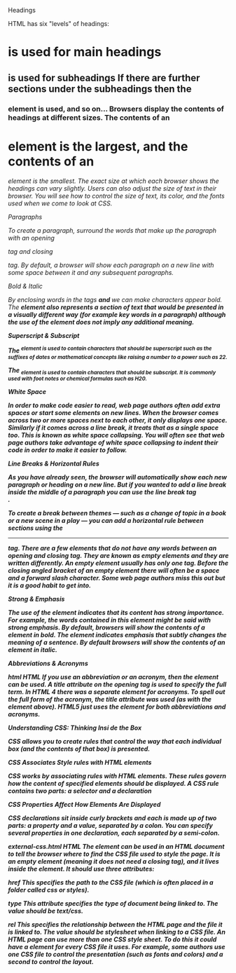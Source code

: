 Headings

HTML has six "levels" of
headings:
<h1> is used for main headings
<h2> is used for subheadings
If there are further sections
under the subheadings then the
<h3> element is used, and so
on...
Browsers display the contents of
headings at different sizes. The
contents of an <h1> element is
the largest, and the contents of
an <h6> element is the smallest.
The exact size at which each
browser shows the headings
can vary slightly. Users can also
adjust the size of text in their
browser. You will see how to
control the size of text, its color,
and the fonts used when we
come to look at CSS.

Paragraphs

To create a paragraph, surround
the words that make up the
paragraph with an opening <p>
tag and closing </p> tag.
By default, a browser will show
each paragraph on a new line
with some space between it and
any subsequent paragraphs.

Bold & Italic

By enclosing words in the tags
<b> and </b> we can make
characters appear bold.
The <b> element also represents
a section of text that would be
presented in a visually different
way (for example key words in a
paragraph) although the use of
the <b> element does not imply
any additional meaning.

Superscript & Subscript

The <sup> element is used
to contain characters that
should be superscript such
as the suffixes of dates or
mathematical concepts like
raising a number to a power such
as 22.

The <sub> element is used to
contain characters that should
be subscript. It is commonly
used with foot notes or chemical
formulas such as H20.

White Space

In order to make code easier to
read, web page authors often
add extra spaces or start some
elements on new lines.
When the browser comes across
two or more spaces next to each
other, it only displays one space.
Similarly if it comes across a line
break, it treats that as a single
space too. This is known as
white space collapsing.
You will often see that web page
authors take advantage of white
space collapsing to indent their
code in order to make it easier
to follow.

Line Breaks & Horizontal Rules

As you have already seen, the
browser will automatically show
each new paragraph or heading
on a new line. But if you wanted
to add a line break inside the
middle of a paragraph you can
use the line break tag <br />.

To create a break between
themes — such as a change of
topic in a book or a new scene
in a play — you can add a
horizontal rule between sections
using the <hr /> tag.
There are a few elements that
do not have any words between
an opening and closing tag. They
are known as empty elements
and they are written differently.
An empty element usually
has only one tag. Before the
closing angled bracket of an
empty element there will often
be a space and a forward slash
character. Some web page
authors miss this out but it is a
good habit to get into.

Strong & Emphasis

<strong>
The use of the <strong>
element indicates that its
content has strong importance.
For example, the words
contained in this element might
be said with strong emphasis.
By default, browsers will show
the contents of a <strong>
element in bold.

<em>
The <em> element indicates
emphasis that subtly changes
the meaning of a sentence.
By default browsers will show
the contents of an <em> element
in italic.

Abbreviations &
Acronyms

<abbr> html HTML
If you use an abbreviation or
an acronym, then the <abbr>
element can be used. A title
attribute on the opening tag is
used to specify the full term.
In HTML 4 there was a separate
<acronym> element for
acronyms. To spell out the full
form of the acronym, the title
attribute was used (as with the
<abbr> element above). HTML5
just uses the <abbr> element
for both abbreviations and
acronyms.

Understanding CSS:
Thinking Insi de the Box

CSS allows you to create rules that control the
way that each individual box (and the contents
of that box) is presented.

CSS Associates Style rules with HTML elements

CSS works by associating rules with HTML elements. These rules govern
how the content of specified elements should be displayed. A CSS rule
contains two parts: a selector and a declaration

CSS Properties Affect How Elements Are Displayed

CSS declarations sit inside curly brackets and each is made up of two
parts: a property and a value, separated by a colon. You can specify
several properties in one declaration, each separated by a semi-colon.

<link> external-css.html HTML
The <link> element can be used
in an HTML document to tell the
browser where to find the CSS
file used to style the page. It is an
empty element (meaning it does
not need a closing tag), and it
lives inside the <head> element.
It should use three attributes:

href
This specifies the path to the
CSS file (which is often placed in
a folder called css or styles).

type
This attribute specifies the type
of document being linked to. The
value should be text/css.

rel
This specifies the relationship
between the HTML page and
the file it is linked to. The value
should be stylesheet when
linking to a CSS file.
An HTML page can use more
than one CSS style sheet. To
do this it could have a <link>
element for every CSS file it
uses. For example, some authors
use one CSS file to control the
presentation (such as fonts and
colors) and a second to control
the layout.


<style>
You can also include CSS rules
within an HTML page by placing
them inside a <style> element,
which usually sits inside the
<head> element of the page.
The <style> element should use
the type attribute to indicate
that the styles are specified in
CSS. The value should be text/
css.
When building a site with more
than one page, you should use
an external CSS style sheet. This:
●● Allows all pages to use the
same style rules (rather than
repeating them in each page).
●● Keeps the content separate
from how the page looks.
●● Means you can change the
styles used across all pages
by altering just one file
(rather than each individual
page).

PLACING THE SCRIPT
IN THE PAGE

It is best to keep JavaScript code in its own JavaScript
file. JavaScript files are text files (like HTML pages and
CSS style sheets), but they have the . j s extension.
The HTML <script> element is used in HTML pages
to tell the browser to load the JavaScript file (rather like
the <link> element can be used to load a CSS file).
If you view the source code of the page in the browser,
the JavaScript will not have changed the HTML,
because the script works with the model of the web
page that the browser has created.

